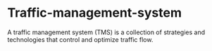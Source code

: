 # Traffic-management-system
A traffic management system (TMS) is a collection of strategies and technologies that control and optimize traffic flow.
